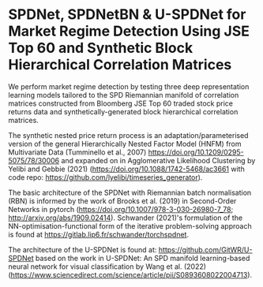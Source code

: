 # SPDNet, SPDNetBN \& U-SPDNet for Market Regime Detection Using JSE Top 60 and Synthetic Block Hierarchical Correlation Matrices 
We perform market regime detection by testing three deep representation learning models tailored to the SPD Riemannian manifold of correlation matrices constructed from Bloomberg JSE Top 60 traded stock price returns data and synthetically-generated block hierarchical correlation matrices.

The synthetic nested price return process is an adaptation/parameterised version of the general Hierarchically Nested Factor Model (HNFM)  from Multivariate Data (Tumminello et al., 2007) https://doi.org/10.1209/0295-5075/78/30006 and expanded on in Agglomerative Likelihood Clustering by Yelibi and Gebbie (2021) (https://doi.org/10.1088/1742-5468/ac3661 with code repo: https://github.com/lyelibi/timeseries_generator).

The basic architecture of the SPDNet with Riemannian batch normalisation (RBN) is informed by the work of Brooks et al. (2019) in Second-Order Networks in pytorch (https://doi.org/10.1007/978-3-030-26980-7_78; http://arxiv.org/abs/1909.02414). Schwander (2021)'s formulation of the NN-optimisation-functional form of the iterative problem-solving approach is found at https://gitlab.lip6.fr/schwander/torchspdnet. 

The architecture of the U-SPDNet is found at: https://github.com/GitWR/U-SPDNet based on the work in U-SPDNet: An SPD manifold learning-based neural network for visual classification by Wang et al. (2022) (https://www.sciencedirect.com/science/article/pii/S0893608022004713).
